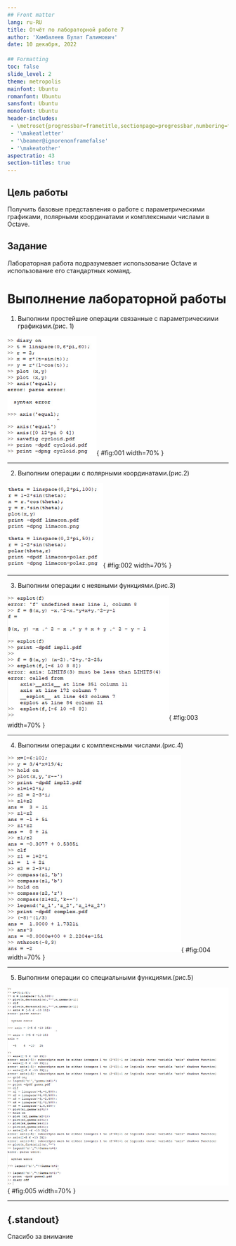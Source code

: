 ```yaml
---
## Front matter
lang: ru-RU
title: Отчёт по лабораторной работе 7
author: 'Хамбалеев Булат Галимович'
date: 10 декабря, 2022

## Formatting
toc: false
slide_level: 2
theme: metropolis
mainfont: Ubuntu
romanfont: Ubuntu
sansfont: Ubuntu
monofont: Ubuntu
header-includes: 
 - \metroset{progressbar=frametitle,sectionpage=progressbar,numbering=fraction}
 - '\makeatletter'
 - '\beamer@ignorenonframefalse'
 - '\makeatother'
aspectratio: 43
section-titles: true
---
```


## Цель работы

Получить базовые представления о работе с параметрическими графиками, полярными координатами и комплексными числами в Octave.

## Задание

Лабораторная работа подразумевает использование Octave и использование его стандартных команд.

# Выполнение лабораторной работы

1.   Выполним простейшие операции связанные с параметрическими графиками.(рис. 1)

![рис.1. Графики.](images/1.jpg){ #fig:001 width=70% }

---

2.  Выполним операции с полярными координатами.(рис.2)

![рис.2. Полярные координаты.](images/2.jpg){ #fig:002 width=70% }

---

3. Выполним операции с неявными функциями.(рис.3)

![рис.3. Неявные фукции.](images/3.jpg){ #fig:003 width=70% }

---

4.  Выполним операции с комплексными числами.(рис.4)

![рис.4 Комплексные числа.](images/4.jpg){ #fig:004 width=70% }

---

5.  Выполним операции со специальными функциями.(рис.5)

![рис.5 Специальные функции.](images/5.jpg){ #fig:005 width=70% }

---


## {.standout}

Спасибо за внимание
